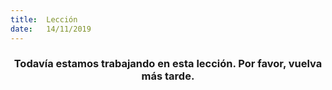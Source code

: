 ```yaml
---
title:  Lección
date:   14/11/2019
---
```


### <center>Todavía estamos trabajando en esta lección. Por favor, vuelva más tarde.</center>